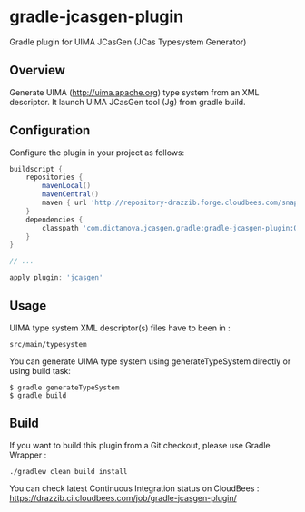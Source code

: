gradle-jcasgen-plugin
=====================

Gradle plugin for UIMA JCasGen (JCas Typesystem Generator)

## Overview
Generate UIMA (http://uima.apache.org) type system from an XML descriptor.
It launch UIMA JCasGen tool (Jg) from gradle build.

## Configuration
Configure the plugin in your project as follows:
```groovy
buildscript {
    repositories {
        mavenLocal()
        mavenCentral()
        maven { url 'http://repository-drazzib.forge.cloudbees.com/snapshot/' }
    }
    dependencies {
        classpath 'com.dictanova.jcasgen.gradle:gradle-jcasgen-plugin:0.1-SNAPSHOT'
    }
}

// ...

apply plugin: 'jcasgen'
```

## Usage
UIMA type system XML descriptor(s) files have to been in :
```
src/main/typesystem
```

You can generate UIMA type system using generateTypeSystem directly or using build task:
```
$ gradle generateTypeSystem
$ gradle build
```

## Build
If you want to build this plugin from a Git checkout, please use Gradle Wrapper :
```
./gradlew clean build install
```

You can check latest Continuous Integration status on CloudBees :
https://drazzib.ci.cloudbees.com/job/gradle-jcasgen-plugin/
